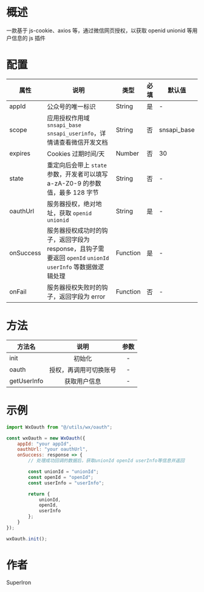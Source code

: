 # 概述

一款基于 js-cookie、axios 等，通过微信网页授权，以获取 openid unionid 等用户信息的 js 插件

# 配置

| 属性      | 说明                                                                                                       | 类型     | 必填 | 默认值      |
| --------- | ---------------------------------------------------------------------------------------------------------- | -------- | ---- | ----------- |
| appId     | 公众号的唯一标识                                                                                           | String   | 是   | -           |
| scope     | 应用授权作用域 `snsapi_base` `snsapi_userinfo`，详情请查看微信开发文档                                     | String   | 否   | snsapi_base |
| expires   | Cookies 过期时间/天                                                                                        | Number   | 否   | 30          |
| state     | 重定向后会带上 `state` 参数，开发者可以填写 a-zA-Z0-9 的参数值，最多 128 字节                              | String   | 否   | -           |
| oauthUrl  | 服务器授权，绝对地址，获取 `openid` `unionid`                                                              | String   | 是   | -           |
| onSuccess | 服务器授权成功时的钩子，返回字段为 response，且钩子需要返回 `openId` `unionId` `userInfo` 等数据做逻辑处理 | Function | 是   | -           |
| onFail    | 服务器授权失败时的钩子，返回字段为 error                                                                   | Function | 否   | -           |

# 方法

| 方法名      |          说明          | 参数 |
| ----------- | :--------------------: | :--: |
| init        |         初始化         |  -   |
| oauth       | 授权，再调用可切换账号 |  -   |
| getUserInfo |      获取用户信息      |  -   |

# 示例

```javascript
import WxOauth from "@/utils/wx/oauth";

const wxOauth = new WxOauth({
	appId: "your appId",
	oauthUrl: "your oauthUrl",
	onSuccess: response => {
		// 处理成功回调的数据后，获取unionId openId userInfo等信息并返回

		const unionId = "unionId";
		const openId = "openId";
		const userInfo = "userInfo";

		return {
			unionId,
			openId,
			userInfo
		};
	}
});

wxOauth.init();
```

# 作者

SuperIron
